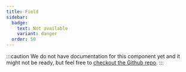```yaml
---
title: Field
sidebar: 
  badge:
    text: Not available
    variant: danger
  order: 50
---
```


:::caution
We do not have documentation for this component yet and it might not be ready, but feel free to [checkout the Github repo](https://github.com/fulldevlabs/fullui).
:::